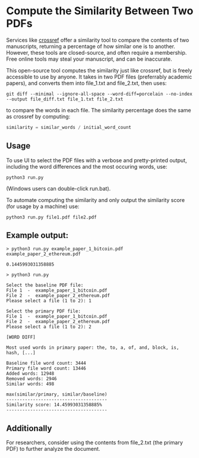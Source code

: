 # Compute the Similarity Between Two PDFs
Services like [crossref](https://www.crossref.org/services/similarity-check/) offer a similarity tool to compare the contents of two manuscripts, returning a percentage of how similar one is to another. However, these tools are closed-source, and often require a membership. Free online tools may steal your manuscript, and can be inaccurate.

This open-source tool computes the similarity just like crossref, but is freely accessible to use by anyone. It takes in two PDF files (preferrably academic papers), and converts them into file_1.txt and file_2.txt, then uses:

```console
git diff --minimal --ignore-all-space --word-diff=porcelain --no-index --output file_diff.txt file_1.txt file_2.txt
```

to compare the words in each file. The similarity percentage does the same as crossref by computing:

```python
similarity = similar_words / initial_word_count
```

## Usage
To use UI to select the PDF files with a verbose and pretty-printed output, including the word differences and the most occuring words, use:
```console
python3 run.py
```
(Windows users can double-click run.bat).

To automate computing the similarity and only output the similarity score (for usage by a machine) use:
```console
python3 run.py file1.pdf file2.pdf
```

## Example output:
```
> python3 run.py example_paper_1_bitcoin.pdf example_paper_2_ethereum.pdf

0.1445993031358885

> python3 run.py

Select the baseline PDF file:
File 1  -  example_paper_1_bitcoin.pdf
File 2  -  example_paper_2_ethereum.pdf
Please select a file (1 to 2): 1

Select the primary PDF file:
File 1  -  example_paper_1_bitcoin.pdf
File 2  -  example_paper_2_ethereum.pdf
Please select a file (1 to 2): 2

[WORD DIFF]

Most used words in primary paper: the, to, a, of, and, block, is, hash, [...]

Baseline file word count: 3444
Primary file word count: 13446
Added words: 12948
Removed words: 2946
Similar words: 498

max(similar/primary, similar/baseline)
--------------------------------------
Similarity score: 14.45993031358885%
--------------------------------------

```

## Additionally
For researchers, consider using the contents from file_2.txt (the primary PDF) to further analyze the document.
